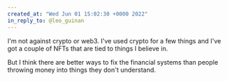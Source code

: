 ```yaml
---
created_at: "Wed Jun 01 15:02:30 +0000 2022"
in_reply_to: @leo_guinan
---
```


I'm not against crypto or web3. I've used crypto for a few things and I've got a couple of NFTs that are tied to things I believe in.

But I think there are better ways to fix the financial systems than people throwing money into things they don't understand.